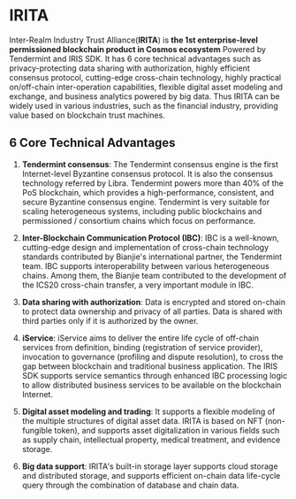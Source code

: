 # IRITA

Inter-Realm Industry Trust Alliance(**IRITA**) is **the 1st enterprise-level permissioned blockchain product in Cosmos ecosystem** Powered by Tendermint and IRIS SDK. It has 6 core technical advantages such as privacy-protecting data sharing with authorization, highly efficient consensus protocol, cutting-edge cross-chain technology, highly practical on/off-chain inter-operation capabilities, flexible digital asset modeling and exchange, and business analytics powered by big data. Thus IRITA can be widely used in various industries, such as the financial industry, providing value based on blockchain trust machines.

## 6 Core Technical Advantages

1. **Tendermint consensus**: The Tendermint consensus engine is the first Internet-level Byzantine consensus protocol. It is also the consensus technology referred by Libra. Tendermint powers more than 40% of the PoS blockchain, which provides a high-performance, consistent, and secure Byzantine consensus engine. Tendermint is very suitable for scaling heterogeneous systems, including public blockchains and permissioned / consortium chains which focus on performance.

2. **Inter-Blockchain Communication Protocol (IBC)**: IBC is a well-known, cutting-edge design and implementation of cross-chain technology standards contributed by Bianjie's international partner, the Tendermint team. IBC supports interoperability between various heterogeneous chains. Among them, the Bianjie team contributed to the development of the ICS20 cross-chain transfer, a very important module in IBC.

3. **Data sharing with authorization**: Data is encrypted and stored on-chain to protect data ownership and privacy of all parties. Data is shared with third parties only if it is authorized by the owner.

4. **iService**: iService aims to deliver the entire life cycle of off-chain services from definition, binding (registration of service provider), invocation to governance (profiling and dispute resolution), to cross the gap between blockchain and traditional business application. The IRIS SDK supports service semantics through enhanced IBC processing logic to allow distributed business services to be available on the blockchain Internet.

5. **Digital asset modeling and trading**: It supports a flexible modeling of the multiple structures of digital asset data. IRITA is based on NFT (non-fungible token), and supports asset digitalization in various fields such as supply chain, intellectual property, medical treatment, and evidence storage.

6. **Big data support**: IRITA's built-in storage layer supports cloud storage and distributed storage, and supports efficient on-chain data life-cycle query through the combination of database and chain data.
